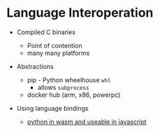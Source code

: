 Language Interoperation
=======================

* Compiled C binaries
    * Point of contention
    * many many platforms
* Abstractions
    * pip - Python wheelhouse `whl`
        * allows `subprocess`
    * docker hub (arm, x86, powerpc)

* Using language bindings
    * [python in wasm and useable in javascript](https://pyodide.org/en/stable/usage/quickstart.html)